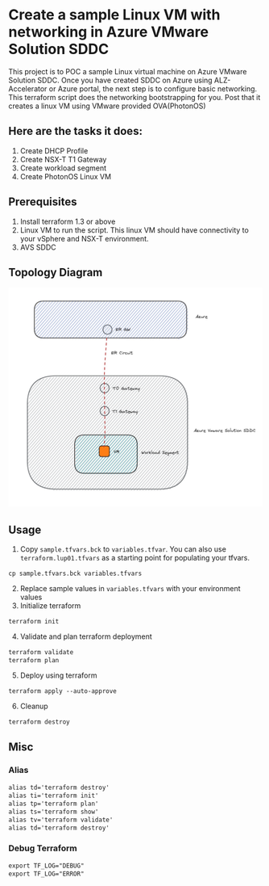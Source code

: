 # Create a sample Linux VM with networking in Azure VMware Solution SDDC
This project is to POC a sample Linux virtual machine on Azure VMware Solution SDDC. Once you have created SDDC on Azure using ALZ-Accelerator or Azure portal, the next step is to configure basic networking. This terraform script does the networking bootstrapping for you. Post that it creates a linux VM using VMware provided OVA(PhotonOS)
## Here are the tasks it does:
1. Create DHCP Profile
2. Create NSX-T T1 Gateway
3. Create workload segment
4. Create PhotonOS Linux VM

## Prerequisites
1. Install terraform 1.3 or above
2. Linux VM to run the script. This linux VM should have connectivity to your vSphere and NSX-T environment.
3. AVS SDDC

## Topology Diagram
![Network Topology](assets/AVS.jpg)
## Usage
1. Copy `sample.tfvars.bck` to `variables.tfvar`. You can also use `terraform.lup01.tfvars` as a starting point for populating your tfvars.
```dotnetcli
cp sample.tfvars.bck variables.tfvars
```
2. Replace sample values in `variables.tfvars` with your environment values
3. Initialize terraform
```dotnetcli
terraform init
```
4. Validate and plan terraform deployment
```dotnetcli
terraform validate
terraform plan
```
5. Deploy using terraform
```dotnetcli
terraform apply --auto-approve
```
6. Cleanup
```dotnetcli
terraform destroy
```

## Misc
### Alias
```dotnetcli
alias td='terraform destroy'
alias ti='terraform init'
alias tp='terraform plan'
alias ts='terraform show'
alias tv='terraform validate'
alias td='terraform destroy'
```
### Debug Terraform
```dotnetcli
export TF_LOG="DEBUG"
export TF_LOG="ERROR"
```

